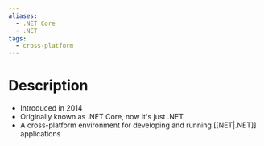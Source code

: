 ```yaml
---
aliases:
  - .NET Core
  - .NET
tags:
  - cross-platform
---
```

# Description
- Introduced in 2014
- Originally known as .NET Core, now it's just .NET
- A cross-platform environment for developing and running [[NET|.NET]] applications